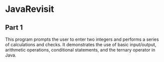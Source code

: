 # JavaRevisit
## Part 1
This program prompts the user to enter two integers and performs a series of calculations and checks. It demonstrates the use of basic input/output, arithmetic operations, conditional statements, and the ternary operator in Java.
